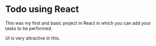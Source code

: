 
# Todo using React 

This was my first and basic project in React in which you can add your tasks to be performed.   

UI is very attractive in this.


     


































 


   
  





 




 





 



 




 














 



















































































